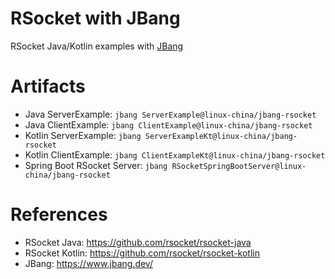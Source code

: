 RSocket with JBang
===================
   
RSocket Java/Kotlin examples with [JBang](https://www.jbang.dev/download/)

# Artifacts

* Java ServerExample:  `jbang ServerExample@linux-china/jbang-rsocket`
* Java ClientExample:  `jbang ClientExample@linux-china/jbang-rsocket`
* Kotlin ServerExample:  `jbang ServerExampleKt@linux-china/jbang-rsocket`
* Kotlin ClientExample:  `jbang ClientExampleKt@linux-china/jbang-rsocket`
* Spring Boot RSocket Server:  `jbang RSocketSpringBootServer@linux-china/jbang-rsocket`

# References

* RSocket Java: https://github.com/rsocket/rsocket-java
* RSocket Kotlin: https://github.com/rsocket/rsocket-kotlin
* JBang: https://www.jbang.dev/ 
